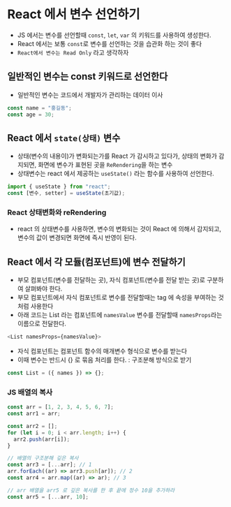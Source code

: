 # React 에서 변수 선언하기

- JS 에서는 변수를 선언할때 `const`, `let`, `var` 의 키워드를 사용하여 생성한다.
- React 에서는 보통 `const`로 변수를 선언하는 것을 습관화 하는 것이 좋다
- `React에서 변수는 Read Only` 라고 생각하자

## 일반적인 변수는 const 키워드로 선언한다

- 일반적인 변수는 코드에서 개발자가 관리하는 데이터 이사

```js
const name = "홍길동";
const age = 30;
```

## React 에서 `state(상태)` 변수

- 상태(변수의 내용이)가 변화되는가를 React 가 감시하고 있다가, 상태의 변화가 감지되면, 화면에 변수가 표현된 곳을 `ReRendering`을 하는 변수
- 상태변수는 react 에서 제공하는 `useState()` 라는 함수를 사용하여 선언한다.

```js
import { useState } from "react";
const [변수, setter] = useState(초기값);
```

### React 상태변화와 reRendering

- react 의 상태변수를 사용하면, 변수의 변화되는 것이 React 에 의해서 감지되고, 변수의 값이 변경되면 화면에 즉시 반영이 된다.

## React 에서 각 모듈(컴포넌트)에 변수 전달하기

- 부모 컴포넌트(변수를 전달하는 곳), 자식 컴포넌트(변수를 전달 받는 곳)로 구분하여 살펴봐야 한다.
- 부모 컴포넌트에서 자식 컴포넌트로 변수를 전달할때는 tag 에 속성을 부여하는 것처럼 사용한다
- 아래 코드는 List 라는 컴포넌트에 `namesValue` 변수를 전달할때 `namesProps`라는 이름으로 전달한다.

```js
<List namesProps={namesValue}>
```

- 자식 컴포넌트는 컴포넌트 함수의 매개변수 형식으로 변수를 받는다
- 이때 변수는 반드시 {} 로 묶음 처리를 한다. : 구조분해 방식으로 받기

```js
const List = ({ names }) => {};
```

### JS 배열의 복사

```js
const arr = [1, 2, 3, 4, 5, 6, 7];
const arr1 = arr;

const arr2 = [];
for (let i = 0; i < arr.length; i++) {
  arr2.push(arr[i]);
}

// 배열의 구조분해 깊은 복사
const arr3 = [...arr]; // 1
arr.forEach((ar) => arr3.push[ar]); // 2
const arr4 = arr.map((ar) => ar); // 3

// arr 배열을 arr5 로 깊은 복사를 한 후 끝에 정수 10을 추가하라
const arr5 = [...arr, 10];
```
